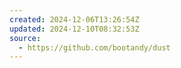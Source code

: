 ```yaml
---
created: 2024-12-06T13:26:54Z
updated: 2024-12-10T08:32:53Z
source:
  - https://github.com/bootandy/dust
---
```

